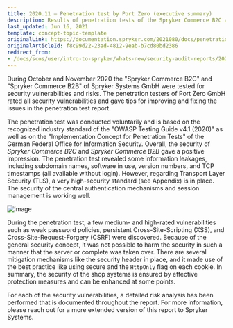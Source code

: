 ```yaml
---
title: 2020.11 — Penetration test by Port Zero (executive summary)
description: Results of penetration tests of the Spryker Commerce B2C and Spryker Commerce B2B.
last_updated: Jun 16, 2021
template: concept-topic-template
originalLink: https://documentation.spryker.com/2021080/docs/penetration-test-executive-summary
originalArticleId: f8c99d22-23ad-4812-9eab-b7cd80bd2386
redirect_from:
- /docs/scos/user/intro-to-spryker/whats-new/security-audit-reports/2020.11-penetration-test-by-port-zero-executive-summary.html
---
```


During October and November 2020 the "Spryker Commerce B2C" and "Spryker Commerce B2B" of Spryker Systems GmbH were tested for security vulnerabilities and risks. The penetration testers of Port Zero GmbH rated all security vulnerabilities and gave tips for improving and fixing the issues in the penetration test report.

The penetration test was conducted voluntarily and is based on the recognized industry standard of the "OWASP Testing Guide v4.1 (2020)" as well as on the "Implementation Concept for Penetration Tests" of the German Federal Office for Information Security.
Overall, the security of *Spryker Commerce B2C* and *Spryker Commerce B2B* gave a positive impression. The penetration test revealed some information leakages, including subdomain names, software in use, version numbers, and TCP timestamps (all available without login). However, regarding Transport Layer Security (TLS), a very high-security standard (see Appendix) is in place. The security of the central authentication mechanisms and session management is working well.

![image](https://spryker.s3.eu-central-1.amazonaws.com/docs/About/What's+new/Security+audit/penetration-test-executive-summary.png)

During the penetration test, a few medium- and high-rated vulnerabilities such as weak password policies, persistent Cross-Site-Scripting (XSS), and Cross-Site-Request-Forgery (CSRF) were discovered. Because of the general security concept, it was not possible to harm the security in such a manner that the server or complete was taken over. There are several mitigation mechanisms like the security header in place, and it made use of the best practice like using secure and the `HttpOnly` flag on each cookie.
In summary, the security of the shop systems is ensured by effective protection measures and can be enhanced at some points.

For each of the security vulnerabilities, a detailed risk analysis has been performed that is documented throughout the report. For more information, please reach out for a more extended version of this report to Spryker Systems.
